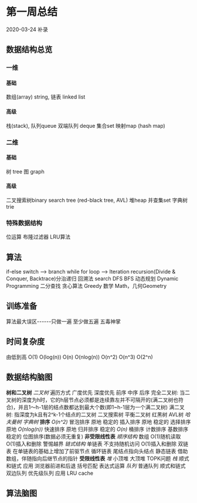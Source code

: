 # 第一周总结
2020-03-24 补录

## 数据结构总览
### 一维
#### 基础
数组(array) string, 链表 linked list

#### 高级
栈(stack), 队列queue 双端队列 deque 集合set 映射map (hash map)

### 二维
#### 基础
树 tree 图 graph
#### 高级
二叉搜索树binary search tree (red-black tree, AVL) 堆heap 并查集set 字典树trie 
### 特殊数据结构
位运算 布隆过滤器
LRU算法

## 算法
if-else switch --> branch
while for loop --> Iteration
recursion(Divide & Conquer, Backtrace)分治递归 回溯法
search DFS BFS
动态规划 Dynamic Programming
二分查找
贪心算法 Greedy
数学 Math，几何Geometry


## 训练准备

算法最大误区------只做一遍
至少做五遍
五毒神掌

## 时间复杂度
由低到高
O(1)
O(log(n))
O(n)
O(nlog(n))
O(n^2)
O(n^3)
O(2^n)

## 数据结构脑图
**树和二叉树**
    *二叉树*
        遍历方式
                广度优先
                深度优先
                        前序
                        中序
                        后序
        完全二叉树:   当二叉树的深度为h时，它的h层节点必须都是连续靠左并不可隔开的(满二叉树也符合)，并且1～h-1层的结点数都达到最大个数(即1~h-1层为一个满二叉树)
         满二叉树:    指深度为k且有2^k-1个结点的二叉树
        二叉搜索树
        平衡二叉树
                红黑树
                AVL树
    *哈夫曼树*
    *字典树*
**排序**
    *O(n^2)*
            冒泡排序  原地  稳定的
            插入排序  原地  稳定的
            选择排序  原地
    *O(nlog(n))*
            快速排序  原地
            归并排序        稳定的
    *O(n)*
            桶排序
            计数排序
            基数排序        稳定的
            位图排序(数据必须无重复)
**非受限线性表**
    *顺序结构*
            数组
                O(1)随机读取
                O(1)插入和删除
                警惕越界
    *链式结构*
            单链表
                不支持随机访问
                O(1)插入和删除
            双链表
                在单链表的基础上增加了前驱节点
            循环链表
                尾结点指向头结点
            静态链表
                借助数组，伴随指向后继节点的指针
**受限线性表**
    *堆*
        小顶堆
        大顶堆
        TOPK问题
    *栈*
        顺式和链式
        应用
            浏览器前进和后退
            括号匹配
            表达式运算
    *队列*
        普通队列 顺式和链式
        双边队列
        优先级队列
        应用
            LRU cache
## 算法脑图


